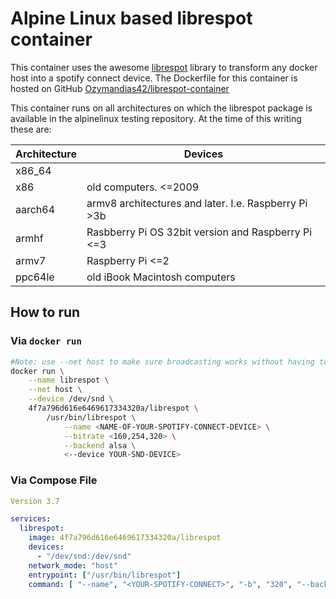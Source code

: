 # Alpine Linux based librespot container

This container uses the awesome [librespot](https://github.com/librespot-org/librespot) library to transform any docker host into a spotify connect device.
The Dockerfile for this container is hosted on GitHub [Ozymandias42/librespot-container](https://github.com/ozymandias42/librespot-container)

This container runs on all architectures on which the librespot package is available in the alpinelinux testing repository.
At the time of this writing these are:

|Architecture | Devices|
|-------------|--------|
|x86\_64||
|x86		  |old computers. <=2009|
|aarch64	  |armv8 architectures and later. I.e. Raspberry Pi >3b|
|armhf		  |Rasbberry Pi OS 32bit version and Raspberry Pi <=3|
|armv7		  |Raspberry Pi <=2|
|ppc64le	  |old iBook Macintosh computers|

## How to run
### Via `docker run`
```bash
#Note: use --net host to make sure broadcasting works without having to mess with macvlan networks.
docker run \
	--name librespot \
	--net host \
	--device /dev/snd \
	4f7a796d616e6469617334320a/librespot \
		/usr/bin/librespot \
			--name <NAME-OF-YOUR-SPOTIFY-CONNECT-DEVICE> \
			--bitrate <160,254,320> \
			--backend alsa \
			<--device YOUR-SND-DEVICE>
```
### Via Compose File
```yaml
Version 3.7

services:
  librespot:
    image: 4f7a796d616e6469617334320a/librespot 
    devices:
      - "/dev/snd:/dev/snd"
    network_mode: "host"
    entrypoint: ["/usr/bin/librespot"]
    command: [ "--name", "<YOUR-SPOTIFY-CONNECT>", "-b", "320", "--backend", "alsa", "--device", "default:CARD=Device"]
```

